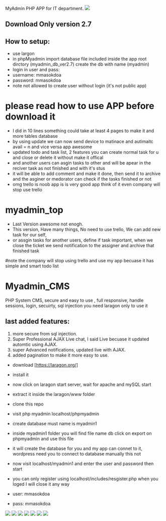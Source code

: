 MyAdmin PHP APP for IT department.
<img src="myadmin11.PNG">


## Download Only version 2.7

## How to setup:
* use largon
* in phpMyadmin import database file included inside the app root dirctory (myadmin_db_ver2.7) create the db with name (myadmin)
* login in user and pass:
* username: mmasokdoa
* password: mmasokdoa
* note not allowed to create user without login (it's not public app)

# please read how to use APP before download it

*  I did in 10 lines something could take at least 4 pages to make it and more tables database
*  by using update we can now send device to matinace and autimaitc avail = n and vice versa app awesome
*  updated todo and task list, 2 features you can create normal task for u and close or delete it without make it offical
*  and another users can asgin tasks to other and will be apear in the reciver task as not finished and with it's stus
*  it will be able to add comment and make it done, then send it to archive and the asginer or medorator can check if the tasks finished or not
*  omg trello is noob app is is very good app think of it even company will stop use trello 

# myadmin_top
*  Last Version awesome not enogh.
*  This version, Have many things, No need to use trello, We can add new task for our self,
*  or assgin tasks for another users, define if task important, when we close the ticket we send notification to the assigner and archive that finished task 

#note
the company will stop using trello and use my app
becuase it has simple and smart todo list 


# Myadmin_CMS


PHP System CMS, secure and easy to use , full responsive, handle sessions, login, secuirty, sql  injection
you need laragon only to use it


## last added features:

1.  more secure from sql injection.
2.  Super Professional AJAX Live chat, I said Live becuase it updated automtic using AJAX.
3.  super Advanced notifications, updated live with AJAX.
4.  added pagination to make it more easy to use.


* download [https://laragon.org/]
* install it 
* now click on laragon start server, wait for apache and mySQL start
* extract it inside the laragon/www folder
* clone this repo
* visit php myadmin localhost/phpmyadmin
* create database must name is myadmin1
* inside myadmin1 folder you will find file name db click on  export on phpmyadmin and use this file
* it will create the database for you and my app can connet to it, wordpress need you to connect to database manually this not
* now visit localhost/myadmin1 and enter the user and password then start

* you can only register using localhost/includes/resgister.php when you loged I will close it any way

* user: mmasokdoa
* pass: mmasokdoa




<img src="myadmin11.PNG">
<img src="myadmin13.PNG">
<img src="myadmin30.PNG">
<img src="myadmin15.PNG">
<img src="myapp22.PNG">
<img src="myapp2222.PNG">
<img src="myfi1.PNG">
